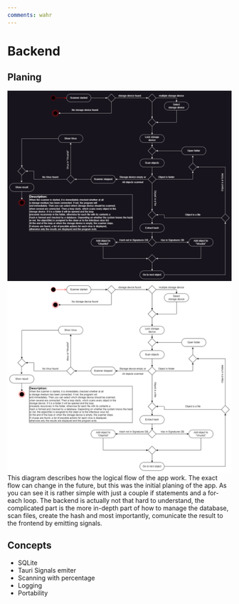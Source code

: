 ```yaml
---
comments: wahr
---
```


# Backend

## Planing
![Raspirus Activity Diagram](../../img/RaspActDark.png#only-dark) ![Raspirus Activity Diahram](../../img/RaspActLight.png#only-light) This diagram describes how the logical flow of the app work. The exact flow can change in the future, but this was the initial planing of the app. As you can see it is rather simple with just a couple if statements and a for-each loop. The backend is actually not that hard to understand, the complicated part is the more in-depth part of how to manage the database, scan files, create the hash and most importantly, comunicate the result to the frontend by emitting signals.

## Concepts
- SQLite
- Tauri Signals emiter
- Scanning with percentage
- Logging
- Portability